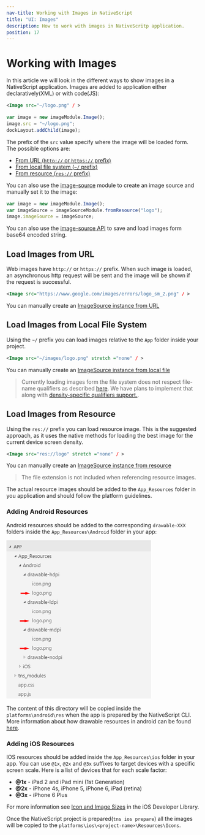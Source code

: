 ```yaml
---
nav-title: Working with Images in NativeScript
title: "UI: Images"
description: How to work with images in NativeScritp application.
position: 17
---
```


# Working with Images
In this article we will look in the different ways to show images in a NativeScript application. 
Images are added to application either declaratively(XML) or with code(JS):

```XML
<Image src="~/logo.png" / > 
```
```JavaScript
var image = new imageModule.Image();
image.src = "~/logo.png";
dockLayout.addChild(image);
```

The prefix of the `src` value specify where the image will be loaded form. The possible options are:

* [From URL (`http://` or `https://` prefix)](#load-images-from-url)
* [From local file system (`~/` prefix)](#load-images-from-local-file-system)
* [From resource (`res://` prefix)](#load-images-from-resource)

You can also use the [image-source](./ApiReference/image-source/HOW-TO.html) module to create an image source and manually set it to the image:
```JavaScript
var image = new imageModule.Image();
var imageSource = imageSourceModule.fromResource("logo");
image.imageSource = imageSource;
```

You can also use the [image-source API](./ApiReference/image-source/ImageSource.html) to save and load images form base64 encoded string.

## Load Images from URL
Web images have `http://` or `https://` prefix. When such image is loaded, an asynchronous http request will be sent and the image will be shown if the request is successful.
```XML
<Image src="https://www.google.com/images/errors/logo_sm_2.png" / > 
```

You can manually create an [ImageSource instance from URL](./ApiReference/image-source/HOW-TO.html#load-image-from-url)

## Load Images from Local File System
Using the `~/` prefix you can load images relative to the `App` folder inside your project.

```XML
<Image src="~/images/logo.png" stretch ="none" / > 
```

You can manually create an [ImageSource instance from local file](./ApiReference/image-source/HOW-TO.html#load-image-from-a-local-file)

> Currently loading images form the file system does not respect file-name qualifiers as described [here](./navigation.html#supporting-multiple-screens). We have plans to implement that along with [density-specific qualifiers support.](https://github.com/NativeScript/NativeScript/issues/276).

## Load Images from Resource
Using the `res://` prefix you can load resource image. This is the suggested approach, as it uses the native methods for loading the best image for the current device screen density.

```XML
<Image src="res://logo" stretch ="none" / > 
```

You can manually create an [ImageSource instance from resource](./ApiReference/image-source/HOW-TO.html#load-image-using-resource-name)

> The file extension is not included when referencing resource images.

The actual resource images should be added to the `App_Resources` folder in you application and should follow the platform guidelines.

### Adding Android Resources
Android resources should be added to the corresponding `drawable-XXX` folders inside the `App_Resources\Android` folder in your app: 

![android resources](img/resources/android-resources.png "android resources")

The content of this directory will be copied inside the `platforms\android\res` when the app is prepared by the NativeScript CLI. More information about how drawable resources in android can be found [here](http://developer.android.com/guide/practices/screens_support.html#DesigningResources).

### Adding iOS Resources
IOS resources should be added inside the `App_Resources\ios` folder in your app. You can use `@1x`, `@2x` and `@3x` suffixes to target devices with a specific screen scale. Here is a list of devices that for each scale factor:

* **@1x** - iPad 2 and iPad mini (1st Generation)
* **@2x** - iPhone 4s, iPhone 5, iPhone 6, iPad (retina)
* **@3x** - iPhone 6 Plus 
 
For more information see [Icon and Image Sizes](https://developer.apple.com/library/ios/documentation/UserExperience/Conceptual/MobileHIG/IconMatrix.html#//apple_ref/doc/uid/TP40006556-CH27-SW1) in the iOS Developer Library.

Once the NativeScript project is prepared(`tns ios prepare`) all the images will be copied to the `platforms\ios\<project-name>\Resources\Icons`.

